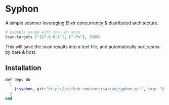 # Syphon
A simple scanner leveraging Elixir concurrency & distributed architecture.

```elixir
# exemple usage with the -Pn scan
Scan.targets ["127.0.0.1"], ["-Pn"], 10000
```

This will save the scan results into a text file, and automatically sort scans by date & host.

## Installation

```elixir
def deps do
  [
    {:syphon, git:"https://github.com/noctisatrae/syphon.git", tag: "0.1.0"}
  ]
end
```

